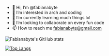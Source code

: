 - 👋 Hi, I’m @fabianabyte
- 👀 I’m interested in arch and coding
- 🌱 I’m currently learning much things lol
- 💞️ I’m looking to collaborate on every fun code
- 📫 How to reach me fabianabyte@gmail.com

<!---
fabianabyte/fabianabyte is a ✨ special ✨ repository because its `README.md` (this file) appears on your GitHub profile.
You can click the Preview link to take a look at your changes.
--->


![Fabianabyte's GitHub stats](https://github-readme-stats.vercel.app/api?username=fabianabyte&show_icons=true&theme=radical)

[![Top Langs](https://github-readme-stats.vercel.app/api/top-langs/?username=fabianabyte)](https://github.com/anuraghazra/github-readme-stats)
